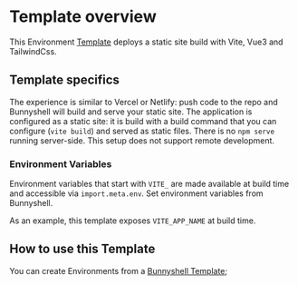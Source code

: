 # Template overview

This Environment [Template](https://documentation.bunnyshell.com/docs/templates-what-are-templates) deploys a static site build with Vite, Vue3 and TailwindCss.

## Template specifics

The experience is similar to Vercel or Netlify: push code to the repo and Bunnyshell will build and serve your static site.
The application is configured as a static site: it is build with a build command that you can configure (`vite build`) and served as static files. There is no `npm serve` running server-side. This setup does not support remote development.

### Environment Variables

Environment variables that start with `VITE_` are made available at build time and accessible via `import.meta.env`. Set environment variables from Bunnyshell.

As an example, this template exposes `VITE_APP_NAME` at build time.

## How to use this Template 

You can create Environments from a [Bunnyshell Template](https://documentation.bunnyshell.com/docs/templates-what-are-templates);

&nbsp;
